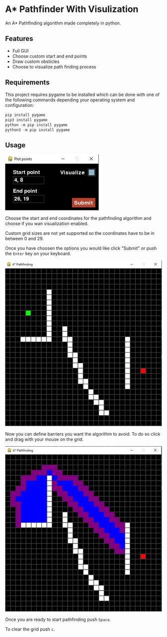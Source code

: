 # A\* Pathfinder With Visulization

An A\* Pathfinding algorithm made completely in python.

## Features

-   Full GUI
-   Choose custom start and end points
-   Draw custom obsticles
-   Choose to visualize path finding process

## Requirements

This project requires pygame to be installed which can be done with one of the following commands depending your operating system and configuration:

```
pip install pygame
pip3 install pygame
python -m pip install pygame
python3 -m pip install pygame
```

## Usage

![Plot Points](/assets/Plot-points.png)

Choose the start and end coordinates for the pathfinding algorithm and choose if you wan visualization enabled.

Custom grid sizes are not yet supported so the coordinates have to be in between 0 and 29.

Once you have choosen the options you would like click "Submit" or push the `Enter` key on your keyboard.

![Draw Barriers](/assets/Draw-barriers.png)

Now you can define barriers you want the algorithm to avoid. To do so click and drag with your mouse on the grid.

![Find Path](/assets/Find-Path.png)

Once you are ready to start pathfinding push `Space`.

To clear the grid push `c`.
